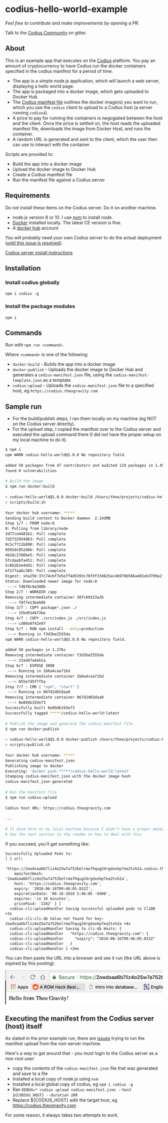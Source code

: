 # codius-hello-world-example

*Feel free to contribute and make improvements by opening a PR.*

Talk to the [Codius Community](https://gitter.im/codius/codius-chat) on gitter.

## About 

This is an example app that executes on the [Codius](https://codius.org/) platform. You pay an amount of cryptocurrency to have Codius run the docker containers specified in the codius manifest for a period of time.

- The app is a simple node.js application, which will launch a web server, displaying a hello world page.
- The app is packaged into a docker image, which gets uploaded to Docker Hub.
- The [Codius manifest file](https://github.com/codius/manifest) outlines the docker image(s) you want to run, which you use the `codius` client to upload to a Codius host (a server running `codiusd`).
- A price to pay for running the containers is negogiated between the host and the client. Once the price is settled on, the host reads the uploaded manifest file, downloads the image from Docker Host, and runs the container.
- A random URL is generated and sent to the client, which the user then can use to interact with the container.

Scripts are provided to:

- Build the app into a docker image
- Upload the docker image to Docker Hub
- Create a Codius manifest file
- Run the manifest file against a Codius server

## Requirements

Do not install these items on the Codius server. Do it on another machine.

- node.js version 8 or 10. I use [nvm](https://github.com/codius/codius/issues/41) to install node.
- [Docker](https://www.docker.com/get-docker) installed locally. The latest CE version is fine.
- A [docker hub](https://hub.docker.com/) account

You will probably need your own Codius server to do the actual deployment ([until this issue is resolved](https://github.com/codius/codius/issues/41)).

[Codius server install instructions](https://medium.com/codius/how-to-run-your-own-codius-host-42e13afe1fb2)

## Installation

### Install codius globally

`npm i codius -g`

### Install the package modules

`npm i`

## Commands

Run with `npm run <command>`.

Where `<command>` is one of the following:

- `docker:build` - Builds the app into a docker image
- `docker:publish` - Uploads the docker image to Docker Hub and generates a `codius-manifest.json` file, using the
`codius-manifest-template.json` as a template
- `codius:upload` - Uploads the `codius-manifest.json` file to a specified host, eg `https://codius.theogravity.com`

## Sample run

- For the build/publish steps, I ran them locally on my machine (eg NOT on the Codius server directly).
- For the upload step, I copied the manifest over to the Codius server and executed the upload command there
(I did not have the proper setup on my local machine to do it).

```bash
$ npm i
npm WARN codius-hello-world@1.0.0 No repository field.

added 50 packages from 47 contributors and audited 119 packages in 1.457s
found 0 vulnerabilities

# Build the image
$ npm run docker:build

> codius-hello-world@1.0.0 docker:build /Users/theo/projects/codius-hello-world
> scripts/build.sh

Your docker hub username: *****
Sending build context to Docker daemon  2.143MB
Step 1/7 : FROM node:8
8: Pulling from library/node
3d77ce4481b1: Pull complete 
7d2f32934963: Pull complete 
0c5cf711b890: Pull complete 
9593dc852d6b: Pull complete 
4b16c2786be5: Pull complete 
5fcdaabfa451: Pull complete 
5c8b2b2e4dd1: Pull complete 
bf1ffaa6c385: Pull complete 
Digest: sha256:37c74cbf7e5e7f4d5393c76fdf33d825ac4b978b566a401eb3709a2f8be75b6f
Status: Downloaded newer image for node:8
 ---> f46f0c9a300b
Step 2/7 : WORKDIR /app
Removing intermediate container 307c69323a26
 ---> f8f7e13be605
Step 3/7 : COPY package*.json ./
 ---> 15bd91d4f2be
Step 4/7 : COPY ./src/index.js ./src/index.js
 ---> cd00a9f42e97
Step 5/7 : RUN npm install --only=production
 ---> Running in f3d3be2555da
npm WARN codius-hello-world@1.0.0 No repository field.

added 50 packages in 1.276s
Removing intermediate container f3d3be2555da
 ---> 22ad47a4eb1a
Step 6/7 : EXPOSE 3000
 ---> Running in 1b6a4caa71bd
Removing intermediate container 1b6a4caa71bd
 ---> 055e7d5fff5a
Step 7/7 : CMD [ "npm", "start" ]
 ---> Running in 067d2d65daa0
Removing intermediate container 067d2d65daa0
 ---> 0e89db193e73
Successfully built 0e89db193e73
Successfully tagged *****/codius-hello-world:latest

# Publish the image and generate the codius manifest file
$ npm run docker:publish

> codius-hello-world@1.0.0 docker:publish /Users/theo/projects/codius-hello-world
> scripts/publish.sh

Your docker hub username: *****
Generating codius-manifest.json
Publishing image to docker
Executing: 'docker push *****/codius-hello-world:latest'
Stamping codius-manifest.json with the docker image hash
codius-manifest.json generated

# Run the manifest file
$ npm run codius:upload

Codius host URL: https://codius.theogravity.com

...

# It died here on my local machine because I didn't have a proper moneyd setup I think. 
# See the next section in the readme on how to deal with this
```

If you succeed, you'll get something like:

```
Successfully Uploaded Pods to:
[ { url:
     'https://2owdxaa6b7liz4o25w7a752belrma7hqug24rgdxekp7ea2tvh2a.codius.theogravity.com/',
    manifestHash: '2owdxaa6b7liz4o25w7a752belrma7hqug24rgdxekp7ea2tvh2a',
    host: 'https://codius.theogravity.com',
    expiry: '2018-06-16T09:46:05.832Z',
    expirationDate: '06-16-2018 5:46:05 -0400',
    expires: 'in 10 minutes',
    pricePaid: '2282' } ]
  codius-cli:uploadHandler Saving successful uploaded pods to CliDB +3s
  codius-cli:cli-db Value not found for key: 2owdxaa6b7liz4o25w7a752belrma7hqug24rgdxekp7ea2tvh2a +4s
  codius-cli:uploadHandler Saving to cli-db Hosts: {
  codius-cli:uploadHandler   "https://codius.theogravity.com": {
  codius-cli:uploadHandler     "expiry": "2018-06-16T09:46:05.832Z"
  codius-cli:uploadHandler   }
  codius-cli:uploadHandler } +2ms
```

You can then paste the URL into a browser and see it run (the URL above is expired by this posting):

![codius-app](https://github.com/theogravity/codius-hello-world/blob/master/codius.png?raw=true)

## Executing the manifest from the Codius server (host) itself

As stated in the prior example run, there are [issues](https://github.com/codius/codius/issues/41) trying to run the manifest upload from the non-server machine.

Here's a way to get around that - you *must* login to the Codius server as a non-root user:

- copy the contents of the `codius-manifest.json` file that was generated and save to a file
- Installed a local copy of node.js using `nvm`
- Installed a local global copy of codius, eg `npm i codius -g`
- Ran `DEBUG=* codius upload codius-manifest.json --host ${CODIUS_HOST} --duration 200`
- Replace ${CODIUS_HOST} with the target host, eg https://codius.theogravity.com

For some reason, it always takes two attempts to work.

